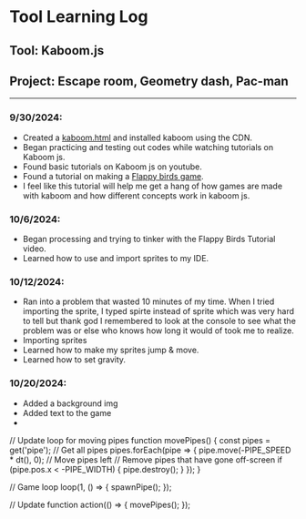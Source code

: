# Tool Learning Log

## Tool: **Kaboom.js**

## Project: **Escape room, Geometry dash, Pac-man**

---
### 9/30/2024:
* Created a [kaboom.html](kaboom.html) and installed kaboom using the CDN.
* Began practicing and testing out codes while watching tutorials on Kaboom js.
* Found basic tutorials on Kaboom js on youtube.
* Found a tutorial on making a [Flappy birds game](https://www.youtube.com/watch?v=hgReGsh5xVU).
* I feel like this tutorial will help me get a hang of how games are made with kaboom and how different concepts work in kaboom js.
### 10/6/2024:
* Began processing and trying to tinker with the Flappy Birds Tutorial video.
* Learned how to use and import sprites to my IDE.

### 10/12/2024:
* Ran into a problem that wasted 10 minutes of my time. When I tried importing the sprite, I typed spirte instead of sprite which was very hard to tell but thank god I remembered to look at the console to see what the problem was or else who knows how long it would of took me to realize.
* Importing sprites
* Learned how to make my sprites jump & move.
* Learned how to set gravity.

### 10/20/2024:
* Added a background img
* Added text to the game
*
// Update loop for moving pipes
function movePipes() {
    const pipes = get('pipe'); // Get all pipes
    pipes.forEach(pipe => {
        pipe.move(-PIPE_SPEED * dt(), 0); // Move pipes left
        // Remove pipes that have gone off-screen
        if (pipe.pos.x < -PIPE_WIDTH) {
            pipe.destroy();
        }
    });
}

// Game loop
loop(1, () => {
    spawnPipe();
});

// Update function
action(() => {
    movePipes();
});


<!--
* Links you used today (websites, videos, etc)
* Things you tried, progress you made, etc
* Challenges, a-ha moments, etc
* Questions you still have
* What you're going to try next
-->
